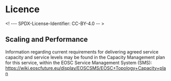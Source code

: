 # Licence

<! --- SPDX-License-Identifier: CC-BY-4.0  -- >

## Scaling and Performance

Information regarding current requirements for delivering agreed service capacity and service levels may be found in the Capacity Management plan for this service, within the EOSC Service Management System (SMS): https://wiki.eoscfuture.eu/display/EOSCSMS/EOSC+Topology+Capacity+plan
